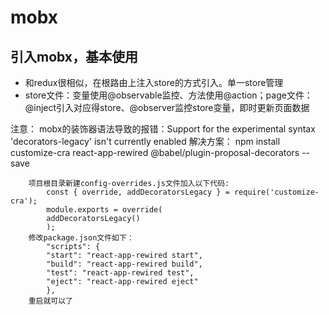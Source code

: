 # mobx

## 引入mobx，基本使用

- 和redux很相似，在根路由上注入store的方式引入。单一store管理
- store文件：变量使用@observable监控、方法使用@action；page文件：@inject引入对应得store、@observer监控store变量，即时更新页面数据

注意：
    mobx的装饰器语法导致的报错：Support for the experimental syntax 'decorators-legacy' isn't currently enabled
    解决方案：
        npm install  customize-cra react-app-rewired @babel/plugin-proposal-decorators --save

        项目根目录新建config-overrides.js文件加入以下代码:
            const { override, addDecoratorsLegacy } = require('customize-cra');
            module.exports = override(
            addDecoratorsLegacy()
            );
        修改package.json文件如下：
            "scripts": {
            "start": "react-app-rewired start",
            "build": "react-app-rewired build",
            "test": "react-app-rewired test",
            "eject": "react-app-rewired eject"
            },
        重启就可以了

